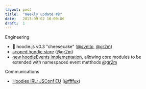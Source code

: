 ```yaml
---
layout: post
title:  "Weekly update #8"
date:   2013-09-02 16:00:00
draft:  1
---
```


Engineering

* :ship: hoodie.js v0.3 "cheesecake" ([@svnlto](https://github.com/svnlto), [@gr2m](https://github.com/gr2m))
* [scoped hoodie.store](https://github.com/hoodiehq/hoodie.js/pull/124) ([@gr2m](https://github.com/gr2m))
* [new hoodieEvents implementation](https://github.com/hoodiehq/hoodie.js/pull/131#issuecomment-23849367), allowing core modules to be extended with namespaced event metthods [@gr2m](https://github.com/gr2m)

Communications

* [Hoodies IRL: JSConf EU](http://blog.hood.ie/2013/08/hoodies-irl-jsconf-eu/) ([@ffffux](https://github.com/ffffux))
